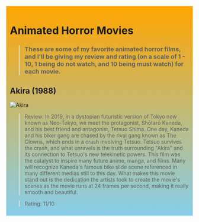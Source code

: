 <div style="background: linear-gradient(to bottom, orange, skyblue); padding: 10px;">

# Animated Horror Movies

> ### These are some of my favorite animated horror films, and I'll be giving my review and rating (on a scale of 1 - 10, 1 being do not watch, and 10 being must watch) for each movie.

## Akira (1988)

<img src="https://upload.wikimedia.org/wikipedia/en/5/5d/AKIRA_%281988_poster%29.jpg" alt="Akira">

> Review: In 2019, in a dystopian futuristic version of Tokyo now known as Neo-Tokyo, we meet the protagonist, Shōtarō Kaneda, and his best friend and antagonist, Tetsuo Shima. One day, Kaneda and his biker gang are chased by the rival gang known as The Clowns, which ends in a crash involving Tetsuo. Tetsuo survives the crash, and what unravels is the truth surrounding "Akira" and its connection to Tetsuo's new telekinetic powers. This film was the catalyst to inspire many future anime, manga, and films. Many will recognize Kaneda's famous bike slide scene referenced in many different medias still to this day. What makes this movie stand out is the dedication the artists took to create the movie's scenes as the movie runs at 24 frames per second, making it really smooth and beautiful.

> Rating: 11/10
</div>
